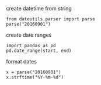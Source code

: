 create datetime from string

    from dateutils.parser import parse
    parse("20160901")

create date ranges

    import pandas as pd
    pd.date_range(start, end)

format dates

    x = parse("20160901")
    x.strftime("%Y-%m-%d")
